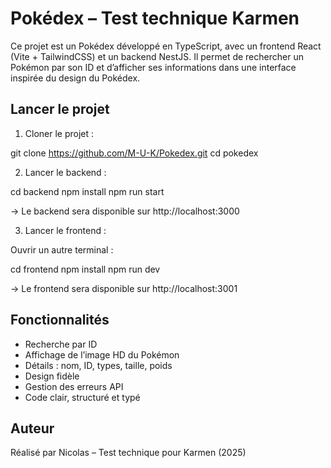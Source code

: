 # Pokédex – Test technique Karmen

Ce projet est un Pokédex développé en TypeScript, avec un frontend React (Vite + TailwindCSS) et un backend NestJS. Il permet de rechercher un Pokémon par son ID et d’afficher ses informations dans une interface inspirée du design du Pokédex.

## Lancer le projet

1. Cloner le projet :

git clone https://github.com/M-U-K/Pokedex.git
cd pokedex

2. Lancer le backend :

cd backend
npm install
npm run start

→ Le backend sera disponible sur http://localhost:3000

3. Lancer le frontend :

Ouvrir un autre terminal :

cd frontend
npm install
npm run dev

→ Le frontend sera disponible sur http://localhost:3001

## Fonctionnalités

- Recherche par ID
- Affichage de l’image HD du Pokémon
- Détails : nom, ID, types, taille, poids
- Design fidèle
- Gestion des erreurs API
- Code clair, structuré et typé

## Auteur

Réalisé par Nicolas – Test technique pour Karmen (2025)
